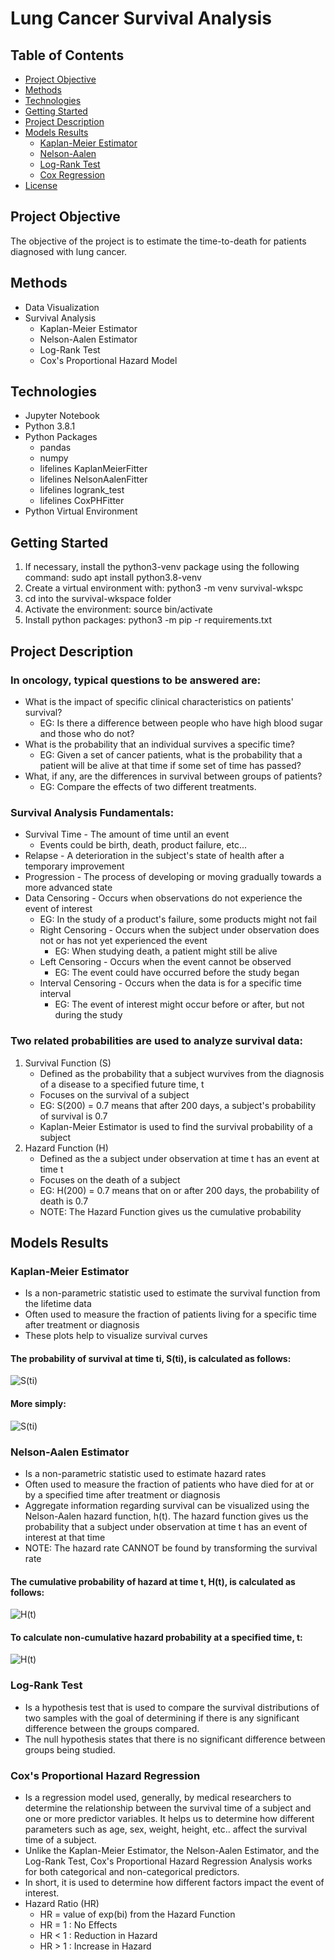 # Lung Cancer Survival Analysis

## Table of Contents
* [Project Objective](#project-objective)
* [Methods](#methods)
* [Technologies](#technologies)
* [Getting Started](#getting-started)
* [Project Description](#project-description)
* [Models Results](#models-results)
    * [Kaplan-Meier Estimator](#kaplan-meier-estimator)
    * [Nelson-Aalen](#nelson-aalen)
    * [Log-Rank Test](#log-rank-test)
    * [Cox Regression](#cox-proportional-hazards-regression)
* [License](#license)


## Project Objective
The objective of the project is to estimate the time-to-death for patients diagnosed with lung cancer.


## Methods
* Data Visualization
* Survival Analysis
    * Kaplan-Meier Estimator
    * Nelson-Aalen Estimator
    * Log-Rank Test
    * Cox's Proportional Hazard Model


## Technologies
* Jupyter Notebook
* Python 3.8.1
* Python Packages
    * pandas
    * numpy
    * lifelines KaplanMeierFitter
    * lifelines NelsonAalenFitter
    * lifelines logrank_test
    * lifelines CoxPHFitter
* Python Virtual Environment


## Getting Started
1. If necessary, install the python3-venv package using the following command:
    sudo apt install python3.8-venv
2. Create a virtual environment with:
    python3 -m venv survival-wkspc
3. cd into the survival-wkspace folder
4. Activate the environment:
    source bin/activate
5. Install python packages:
    python3 -m pip -r requirements.txt


## Project Description
### In oncology, typical questions to be answered are:
* What is the impact of specific clinical characteristics on patients' survival?
    * EG: Is there a difference between people who have high blood sugar and those who do not?
* What is the probability that an individual survives a specific time?
    * EG: Given a set of cancer patients, what is the probability that a patient will be alive at that time if some set of time has passed?
* What, if any, are the differences in survival between groups of patients?
    * EG: Compare the effects of two different treatments.

### Survival Analysis Fundamentals:
* Survival Time - The amount of time until an event
    * Events could be birth, death, product failure, etc...
* Relapse - A deterioration in the subject's state of health after a temporary improvement
* Progression - The process of developing or moving gradually towards a more advanced state
* Data Censoring - Occurs when observations do not experience the event of interest
    * EG: In the study of a product's failure, some products might not fail
    * Right Censoring - Occurs when the subject under observation does not or has not yet experienced the event
        * EG: When studying death, a patient might still be alive
    * Left Censoring - Occurs when the event cannot be observed
        * EG: The event could have occurred before the study began
    * Interval Censoring - Occurs when the data is for a specific time interval
        * EG: The event of interest might occur before or after, but not during the study

### Two related probabilities are used to analyze survival data:
1. Survival Function (S)
    * Defined as the probability that a subject wurvives from the diagnosis of a disease to a specified future time, t
    * Focuses on the survival of a subject
    * EG: S(200) = 0.7 means that after 200 days, a subject's probability of survival is 0.7
    * Kaplan-Meier Estimator is used to find the survival probability of a subject
2. Hazard Function (H)
    * Defined as the a subject under observation at time t has an event at time t
    * Focuses on the death of a subject
    * EG: H(200) = 0.7 means that on or after 200 days, the probability of death is 0.7
    * NOTE: The Hazard Function gives us the cumulative probability


## Models Results
### Kaplan-Meier Estimator
* Is a non-parametric statistic used to estimate the survival function from the lifetime data
* Often used to measure the fraction of patients living for a specific time after treatment or diagnosis
* These plots help to visualize survival curves

#### The probability of survival at time ti, S(ti), is calculated as follows:
![S(ti)](https://miro.medium.com/max/625/0*V6RQL-kU3hGbJocq.png)

#### More simply:
![S(ti)](https://miro.medium.com/max/628/0*JrQdEAFQE2rzGFjp.png)

### Nelson-Aalen Estimator
* Is a non-parametric statistic used to estimate hazard rates
* Often used to measure the fraction of patients who have died for at or by a specified time after treatment or diagnosis
* Aggregate information regarding survival can be visualized using the Nelson-Aalen hazard function, h(t). The hazard function gives us the probability that a subject under observation at time t has an event of interest at that time
* NOTE: The hazard rate CANNOT be found by transforming the survival rate

#### The cumulative probability of hazard at time t, H(t), is calculated as follows:
![H(t)](https://miro.medium.com/max/632/0*HWZQDWmqbS2m7dAj.png)

#### To calculate non-cumulative hazard probability at a specified time, t:
![H(t)](https://miro.medium.com/max/700/0*ywBrMV_dOz1WbKLi.png)

### Log-Rank Test
* Is a hypothesis test that is used to compare the survival distributions of two samples with the goal of determining if there is any significant difference between the groups compared.
* The null hypothesis states that there is no significant difference between groups being studied.

### Cox's Proportional Hazard Regression
* Is a regression model used, generally, by medical researchers to determine the relationship between the survival time of a subject and one or more predictor variables. It helps us to determine how different parameters such as age, sex, weight, height, etc.. affect the survival time of a subject.
* Unlike the Kaplan-Meier Estimator, the Nelson-Aalen Estimator, and the Log-Rank Test, Cox's Proportional Hazard Regression Analysis works for both categorical and non-categorical predictors.
* In short, it is used to determine how different factors impact the event of interest.
* Hazard Ratio (HR)
    * HR = value of exp(bi) from the Hazard Function
    * HR = 1 : No Effects
    * HR < 1 : Reduction in Hazard
    * HR > 1 : Increase in Hazard
